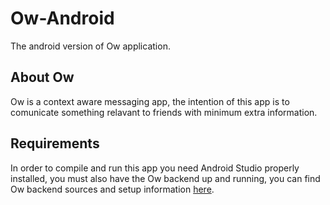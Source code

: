 # Ow-Android
The android version of Ow application.

## About Ow

Ow is a context aware messaging app, the intention of this app is to comunicate something relavant to friends with 
minimum extra information.

## Requirements

In order to compile and run this app you need Android Studio properly installed, you must also have the Ow backend up 
and running, you can find Ow backend sources and setup information [here](https://github.com/ararog/Ow-Backend).
